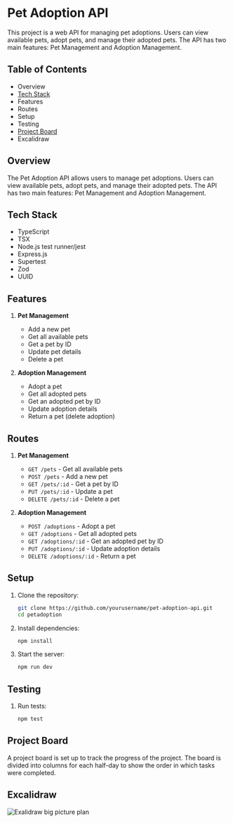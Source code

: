# Pet Adoption API

This project is a web API for managing pet adoptions. Users can view available pets, adopt pets, and manage their adopted pets. The API has two main features: Pet Management and Adoption Management.

## Table of Contents

- Overview
- [Tech Stack](#tech-stack)
- Features
- Routes
- Setup
- Testing
- [Project Board](#project-board)
- Excalidraw

## Overview

The Pet Adoption API allows users to manage pet adoptions. Users can view available pets, adopt pets, and manage their adopted pets. The API has two main features: Pet Management and Adoption Management.

## Tech Stack

- TypeScript
- TSX
- Node.js test runner/jest
- Express.js
- Supertest
- Zod
- UUID

## Features

1. **Pet Management**

   - Add a new pet
   - Get all available pets
   - Get a pet by ID
   - Update pet details
   - Delete a pet

2. **Adoption Management**
   - Adopt a pet
   - Get all adopted pets
   - Get an adopted pet by ID
   - Update adoption details
   - Return a pet (delete adoption)

## Routes

1. **Pet Management**

   - `GET /pets` - Get all available pets
   - `POST /pets` - Add a new pet
   - `GET /pets/:id` - Get a pet by ID
   - `PUT /pets/:id` - Update a pet
   - `DELETE /pets/:id` - Delete a pet

2. **Adoption Management**
   - `POST /adoptions` - Adopt a pet
   - `GET /adoptions` - Get all adopted pets
   - `GET /adoptions/:id` - Get an adopted pet by ID
   - `PUT /adoptions/:id` - Update adoption details
   - `DELETE /adoptions/:id` - Return a pet

## Setup

1. Clone the repository:

   ```bash
   git clone https://github.com/yourusername/pet-adoption-api.git
   cd petadoption
   ```

2. Install dependencies:

   ```bash
   npm install
   ```

3. Start the server:
   ```bash
   npm run dev
   ```

## Testing

1. Run tests:

   ```bash
   npm test
   ```

## Project Board

A project board is set up to track the progress of the project. The board is divided into columns for each half-day to show the order in which tasks were completed.

## Excalidraw

![Exalidraw big picture plan](https://github.com/user-attachments/assets/8bbd0c74-e257-420b-9140-2ce37b39419b)
